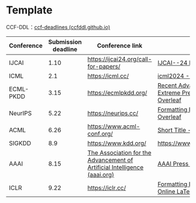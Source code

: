 # Template

CCF-DDL：[ccf-deadlines (ccfddl.github.io)](https://ccfddl.github.io/)

| Conference | Submission deadline | Conference link                                              | Writing link                                                 |
| ---------- | ------------------- | ------------------------------------------------------------ | ------------------------------------------------------------ |
| IJCAI      | 1.10                | https://ijcai24.org/call-for-papers/                         | [IJCAI--24 Formatting Instructions - Online LaTeX Editor Overleaf](https://www.overleaf.com/project/66458ff0f68eaf3eeda55655) |
| ICML       | 2.1                 | https://icml.cc/                                             | [icml2024 - Online LaTeX Editor Overleaf](https://www.overleaf.com/project/6645906cb6e3cfb645b00c10) |
| ECML-PKDD  | 3.15                | https://ecmlpkdd.org/                                        | [Recent Advances in Underwater Basket Weaving Under the Extreme Pressure of the Mariana Trench - Online LaTeX Editor Overleaf](https://www.overleaf.com/project/6645911ab6e3cfb645b02c21) |
| NeurIPS    | 5.22                | https://neurips.cc/                                          | [Formatting Instructions For NeurIPS 2024 - Online LaTeX Editor Overleaf](https://www.overleaf.com/project/660ce5c50622ec933e58ca37) |
| ACML       | 6.26                | https://www.acml-conf.org/                                   | [Short Title - Online LaTeX Editor Overleaf](https://www.overleaf.com/project/6644d436a793e3ac27c5320d) |
| SIGKDD     | 8.9                 | https://www.kdd.org/                                         | https://www.overleaf.com/project/6645739a4e8236a874abc1af    |
| AAAI       | 8.15                | [The Association for the Advancement of Artificial Intelligence (aaai.org)](https://aaai.org/) | [AAAI Press LaTeX Template - Online LaTeX Editor Overleaf](https://www.overleaf.com/project/6644ce3137939029f9758db0) |
| ICLR       | 9.22                | https://iclr.cc/                                             | [Formatting Instructions for ICLR 2024 Conference Submissions - Online LaTeX Editor Overleaf](https://www.overleaf.com/project/66456e68b3fd7acff3c03c08) |

